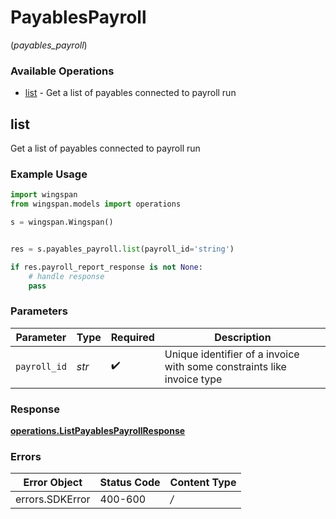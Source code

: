 # PayablesPayroll
(*payables_payroll*)

### Available Operations

* [list](#list) - Get a list of payables connected to payroll run

## list

Get a list of payables connected to payroll run

### Example Usage

```python
import wingspan
from wingspan.models import operations

s = wingspan.Wingspan()


res = s.payables_payroll.list(payroll_id='string')

if res.payroll_report_response is not None:
    # handle response
    pass
```

### Parameters

| Parameter                                                              | Type                                                                   | Required                                                               | Description                                                            |
| ---------------------------------------------------------------------- | ---------------------------------------------------------------------- | ---------------------------------------------------------------------- | ---------------------------------------------------------------------- |
| `payroll_id`                                                           | *str*                                                                  | :heavy_check_mark:                                                     | Unique identifier of a invoice with some constraints like invoice type |


### Response

**[operations.ListPayablesPayrollResponse](../../models/operations/listpayablespayrollresponse.md)**
### Errors

| Error Object    | Status Code     | Content Type    |
| --------------- | --------------- | --------------- |
| errors.SDKError | 400-600         | */*             |
